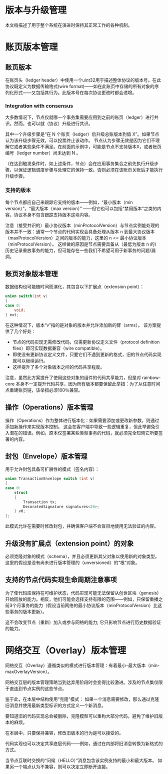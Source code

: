 # 版本与升级管理

本文档描述了用于整个系统在演进时保持其正常工作的各种机制。

# 账页版本管理
## 账页版本
在账页头（ledger header）中使用一个uint32用于描述整体协议的版本号。在此协议既定义为数据传输格式(wire format)——如在此账页中存储的所有对象的序列化形式——又包括其行为。此版本号在每次协议更改时都会递增。

### Integration with consensus
大多数情况下，节点仅就哪一个事务集需要应用到之前的账页（ledger）进行共识。然而，也可以就（协议）升级进行共识。

其中一个升级步骤是“在 N 个账页（ledger）后升级总账版本到值 X”。如果节点认为该升级步骤无效，可以投票终止该动作。
节点认为步骤无效是因为它们不理解它或者某些条件不满足。在前面的示例中，可能是节点不支持版本X，或者账页编号（ledger number）尚未达到 N 。

（在达到触发条件时，如上述条件，节点）会在应用事务集合之前先执行升级步骤，以保证逻辑调度步骤与处理它的保持一致。否则必须在该账页关账后才能执行升级步骤。

### 支持的版本
每个节点都应自己来跟踪它支持的版本——例如，“最小版本（min version）”，“最大版本（max version）” ——但它也可以包括“禁用版本”之类的内容。协议本身不包含跟踪支持版本这块内容。

注意（接受共识的）最小协议版本（minProtocolVersion）与节点实例能处理的版本并不一致：通常一个节点的代码实现会具备处理从版本 n 到最大协议版本（maxProtocolVersion）之间的版本的能力，这里的 n <= 最小协议版本（minProtocolVersion）。
这样做的原因是节点需要具备从（最低为版本 n 的）历史记录重放事务的能力，但可能存在一些我们不希望可用于新事务的问题/漏洞。

## 账页对象版本管理

数据结构也可能随时间而演化，其包含以下扩展点（extension point）：
```C++
union switch(int v)
{
case 0:
    void;
} ext;
```

在这种情况下，版本“v”指的是对象的版本并允许添加新的臂（arms）。
该方案提供了几个好处：
* 节点的代码实现无需修改代码，仅需更新协议定义文件（protocol definition files）即可实现数据兼容（wire compatible）。
* 即使没有更新协议定义文件，只要它们不遇到更新的格式，旧的节点代码实现就可以继续运行。
* 这样提升了多个对象版本之间的代码共享程度。

注意，虽然此方案提升了使用这些对象的组件的代码共享能力，但是对 rainbow-core 本身不一定提升代码共享，因为所有版本都要保留此举措：为了从任意时间点重建账页链，该举措必须100％兼容。

## 操作（Operations）版本管理

操作（Operations）作为整体进行版本化：如果需要添加或更改新参数，则通过添加新操作来实现版本控制。
这会在客户端中导致一些逻辑重复，但此举避免引入潜在的错误。例如，原本仅签署某些类型事务的代码，就必须完全知晓它所要签署的内容。

## 封包（Envelope）版本管理

用于允许封包具备可扩展性的模式（签名内容）：
```C++
union TransactionEnvelope switch (int v)
{
case 0:
    struct
    {
        Transaction tx;
        DecoratedSignature signatures<20>;
    } v0;
};
```

此模式允许在需要时修改封包，并确保客户端不会盲目地使用无法验证的内容。

## 升级没有扩展点（extension point）的对象

必须克隆对象的模式（schema），并且必须更新其父对象以使用新的对象类型。 这里的假设是没有尚未进行版本管理的（unversioned）的“根”对象。

## 支持的节点代码实现生命周期注意事项

为了使代码库保持在可维护状态，代码实现可能无法保留从创世区块（genesis）开始回放的能力。相反，他们可能会选择支持有限的范围——例如，只保留重播之前3个月事务的能力（假设当前网络的最小协议版本（minProtocolVersion）比这些事务的版本更新）。

这不会改变节点（重新）加入或参与网络的能力; 它只影响节点进行历史数据验证的能力。

# 网络交互（Overlay）版本管理

网络交互（Overlay）遵循类似的模式进行版本管理：有着最小-最大版本（min-maxOverlayVersion）。

网络交互层的版本管理策略当到达弃用阶段时会变得比较激进。涉及的节点集仅限于直连到节点实例的这些节点。

鉴于此，在本层中结构使用“克隆”模式：
如果一个消息需要修改，那么通过克隆旧消息并使用最新类型标识的方式定义一个新消息。

要知道旧的代码实现总会被删除，克隆模型可以重构大部分代码，避免了维护旧版本的麻烦。

在本层中，只要保持兼容，修改旧版本的行为是可以接受的。

代码实现也可以决定共享底层代码——例如，通过在内部将旧消息转换为新格式的方式。

当节点互联时交换的“问候（HELLO）”消息包含该实例支持的最小和最大版本。 如果另一个端点认为不兼容，则可以决定立即断开连接。
